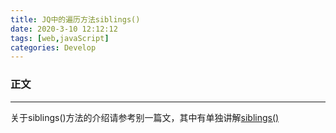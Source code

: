 ```yaml
---
title: JQ中的遍历方法siblings()
date: 2020-3-10 12:12:12
tags: [web,javaScript]
categories: Develop
---
```


### 正文

---
关于siblings()方法的介绍请参考别一篇文，其中有单独讲解[siblings()](http://blog.bclz.work/blog/Develop/web/JQuery/%E7%82%B9%E5%87%BB%E5%8F%AF%E4%BB%A5%E5%B1%95%E5%BC%80%E6%8A%98%E5%8F%A0%E7%9A%84%E5%88%97%E8%A1%A8/)